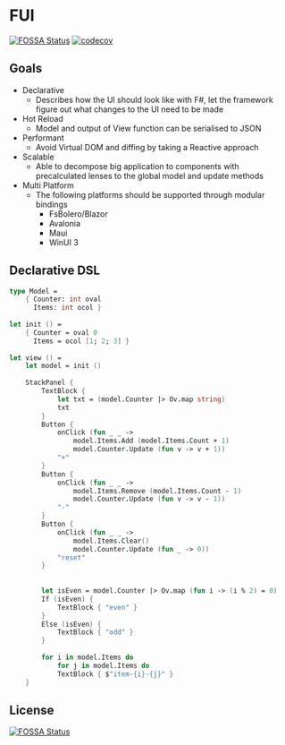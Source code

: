 # FUI
[![FOSSA Status](https://app.fossa.com/api/projects/git%2Bgithub.com%2Fuxsoft%2FFUI.svg?type=shield)](https://app.fossa.com/projects/git%2Bgithub.com%2Fuxsoft%2FFUI?ref=badge_shield)
[![codecov](https://codecov.io/gh/uxsoft/FUI/branch/master/graph/badge.svg?token=ZHM5GSQ1T7)](https://codecov.io/gh/uxsoft/FUI)


## Goals
- Declarative
    - Describes how the UI should look like with F#, let the framework figure out what changes to the UI need to be made 
- Hot Reload
    - Model and output of View function can be serialised to JSON
- Performant
    - Avoid Virtual DOM and diffing by taking a Reactive approach
- Scalable
    -  Able to decompose big application to components with precalculated lenses to the global model and update methods
- Multi Platform
    - The following platforms should be supported through modular bindings
        - FsBolero/Blazor
        - Avalonia
        - Maui
        - WinUI 3

## Declarative DSL 

```fsharp
type Model =
    { Counter: int oval
      Items: int ocol }
    
let init () =
    { Counter = oval 0
      Items = ocol [1; 2; 3] }
    
let view () =
    let model = init ()
    
    StackPanel {
        TextBlock {
            let txt = (model.Counter |> Ov.map string)
            txt
        }
        Button {
            onClick (fun _ _ ->
                model.Items.Add (model.Items.Count + 1)
                model.Counter.Update (fun v -> v + 1))
            "+"
        }
        Button {
            onClick (fun _ _ ->
                model.Items.Remove (model.Items.Count - 1)
                model.Counter.Update (fun v -> v - 1)) 
            "-"
        }
        Button {
            onClick (fun _ _ ->
                model.Items.Clear()
                model.Counter.Update (fun _ -> 0)) 
            "reset"
        }
        
        
        let isEven = model.Counter |> Ov.map (fun i -> (i % 2) = 0)
        If (isEven) {
            TextBlock { "even" }
        }
        Else (isEven) {
            TextBlock { "odd" }
        }
        
        for i in model.Items do
            for j in model.Items do
            TextBlock { $"item-{i}-{j}" }
    }    
```

## License
[![FOSSA Status](https://app.fossa.com/api/projects/git%2Bgithub.com%2Fuxsoft%2FFUI.svg?type=large)](https://app.fossa.com/projects/git%2Bgithub.com%2Fuxsoft%2FFUI?ref=badge_large)
